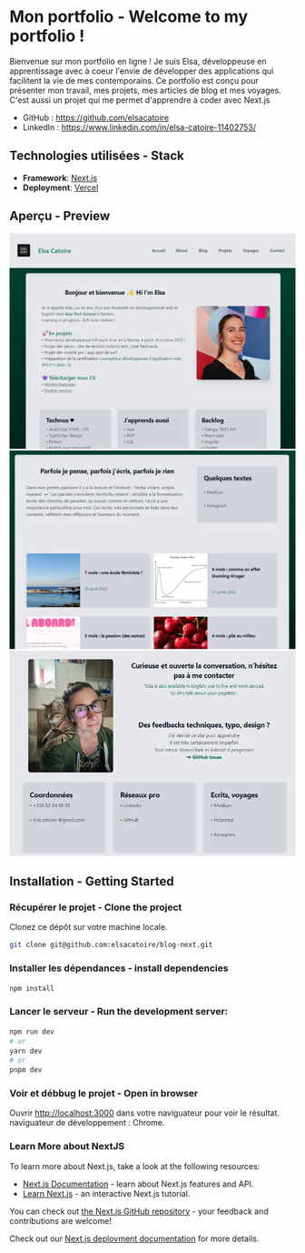 # Mon portfolio - Welcome to my portfolio !

Bienvenue sur mon portfolio en ligne ! Je suis Elsa, développeuse en apprentissage avec à coeur l'envie de développer des applications qui facilitent la vie de mes contemporains. Ce portfolio est conçu pour présenter mon travail, mes projets, mes articles de blog et mes voyages. C'est aussi un projet qui me permet d'apprendre à coder avec Next.js
- GitHub :  https://github.com/elsacatoire
- LinkedIn : https://www.linkedin.com/in/elsa-catoire-11402753/

## Technologies utilisées - Stack

- **Framework**: [Next.js](https://nextjs.org/)
- **Deployment**: [Vercel](https://vercel.com/)

## Aperçu - Preview

![page accueil](image.png)
![page blog](image-1.png)
![page contact](image-2.png)


## Installation - Getting Started

### Récupérer le projet - Clone the project
Clonez ce dépôt sur votre machine locale.
```bash
git clone git@github.com:elsacatoire/blog-next.git
```

### Installer les dépendances - install dependencies
```bash
npm install
```

### Lancer le serveur - Run the development server:
```bash
npm run dev
# or
yarn dev
# or
pnpm dev
```

### Voir et débbug le projet - Open in browser
Ouvrir [http://localhost:3000](http://localhost:3000) dans votre naviguateur pour voir le résultat. naviguateur de développement : Chrome.

### Learn More about NextJS
To learn more about Next.js, take a look at the following resources:

- [Next.js Documentation](https://nextjs.org/docs) - learn about Next.js features and API.
- [Learn Next.js](https://nextjs.org/learn) - an interactive Next.js tutorial.

You can check out [the Next.js GitHub repository](https://github.com/vercel/next.js/) - your feedback and contributions are welcome!

Check out our [Next.js deployment documentation](https://nextjs.org/docs/deployment) for more details.
